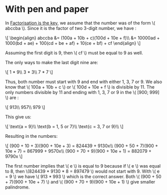# With pen and paper

In [Factorisation is the key](solution2.md), we assume that the number was of
the form \\( abccba \\). Since it is the factor of two 3-digit number, we have :

\\[ \begin{align} abccba &= (100a + 10b + c)(100d + 10e + f)\\\\ &= 10000ad + 1000(bd + ae) + 100(cd + be + af) + 10(ce + bf) + cf \end{align} \\]

Assuming the first digit is 9, then \\( cf \\) must be equal to 9 as well.

The only ways to make the last digit nine are:

\\[ 1 * 9\\\\ 3 * 3\\\\ 7 * 7 \\]

Thus, both number must start with 9 and end with either 1, 3, 7 or 9. We also
know that \\( 100a + 10b + c \\) or \\( 100d + 10e + f \\) is divisible by 11.
The only numbers divisible by 11 and ending with 1, 3, 7 or 9 in the
\\( [900; 999]
\\) are :

\\[ 913\\\\ 957\\\\ 979 \\]

This give us:

\\[ \text{a = 9}\\\\ \text{b = 1, 5 or 7}\\\\ \text{c = 3, 7 or 9}\\\\ \\]

Resulting in the numbers:

\\[
(900 + 10 + 3)(900 + 10e + 3) = 824439 + 9130x\\\\
(900 + 50 + 7)(900 + 10e + 7) = 867999 + 9570x\\\\
(900 + 70 + 9)(900 + 10e + 1) = 882079 + 9790x \\]

The first number implies that \\( e \\) is equal to 9 because if \\( e \\) was
equal to 8, then \\(824439 \* 9130 \* 8 = 897479 \\) would not start with 9.
With \\( e = 9 \\) we have \\( 913 \* 993 \\) which is the correct answer. Both
\\( (900 + 50 + 7)(900 + 10e + 7) \\) and \\( (900 + 70 + 9)(900 + 10e + 1) \\)
give smaller palindrome.

